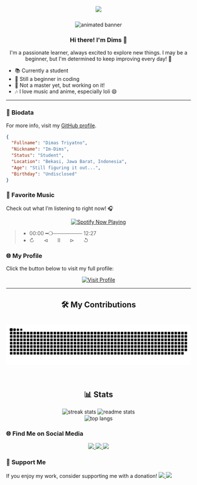 <h1 align="center">
    <img src="https://readme-typing-svg.herokuapp.com/?font=Righteous&size=35&center=true&vCenter=true&width=500&height=70&duration=4000&lines=Im-Dims;+I'm+a+beginner;" />
</h1>

<p align="center">
  <img src="https://i.pinimg.com/originals/9e/b6/45/9eb64510150a5eaa7bc6e89e366508e7.gif" alt="animated banner" />
</p>

<h3 align="center">Hi there! I'm Dims 👋</h3>

<p align="center">
  I'm a passionate learner, always excited to explore new things. I may be a beginner, but I'm determined to keep improving every day! 🚀
  
- 📚 Currently a student  
- 👶 Still a beginner in coding  
- 💬 Not a master yet, but working on it!  
- 🎶 I love music and anime, especially loli 😄
</p>

---

### 📝 **Biodata**
For more info, visit my [GitHub profile](https://github.com/Im-Dims).

```json
{
  "Fullname": "Dimas Triyatno",
  "Nickname": "Im-Dims",
  "Status": "Student",
  "Location": "Bekasi, Jawa Barat, Indonesia",
  "Age": "Still figuring it out...",
  "Birthday": "Undisclosed"
}
```

### **🎵 Favorite Music**
Check out what I’m listening to right now! 🎧
<p align="center">
  <a href="https://open.spotify.com/track/bfdadf6c-de9e-468b-bbfa-ffeb7c395aec?si=Btfle_keSyysCVtV-bZvFQ&utm_source=copy-link" target="_blank"><img src="https://now-playing-on-spotify.vercel.app/api/spotify" alt="Spotify Now Playing" width="350"/></a></p>

> * 00:00​ ━❍──────── 12:27 
> * ↻ㅤㅤ⊲ㅤㅤⅡㅤㅤ⊳ㅤㅤ↺ㅤ

### 🌐 **My Profile**
Click the button below to visit my full profile:

<p align="center">
  <a href="https://ssateam.my.id/profile/dims" target="_blank">
    <img src="https://img.shields.io/badge/Profile-Visit%20Now-blue?style=for-the-badge&logo=web&logoColor=white" alt="Visit Profile">
  </a>
</p>

---

<div align="center"> 
  <h2>🛠️ My Contributions</h2> 
  <br> 
  <img alt="snake eating my contributions" src="https://raw.githubusercontent.com/salesp07/salesp07/output/github-contribution-grid-snake.svg" /> 
  <br/><br/><br/> 
</div>

<h2 align="center">📊 Stats</h2> 
  <div align="center"> 
  <img width="390" src="https://github-readme-streak-stats-salesp07.vercel.app/?user=Im-Dims&count_private=true&theme=react&border_radius=10" alt="streak stats"/> 
  <img width="390" src="https://github-readme-stats-salesp07.vercel.app/api?username=Im-Dims&count_private=true&show_icons=true&theme=react&rank_icon=github&border_radius=10" alt="readme stats" /> 
  <br/> 
  <img width="325" align="center" src="https://github-readme-stats-salesp07.vercel.app/api/top-langs/?username=Im-Dims&hide=HTML&langs_count=8&layout=compact&theme=react&border_radius=10&size_weight=0.5&count_weight=0.5&exclude_repo=github-readme-stats" alt="top langs" /> 
</div>

### 🌐 **Find Me on Social Media**
<p align="center"> 
  <a href="https://instagram.com/dims_t11"> <img src="https://img.shields.io/badge/Instagram-E4405F?style=for-the-badge&logo=instagram&logoColor=white" /> </a> 
  <a href="https://www.youtube.com/@Dims_senpai"> <img src="https://img.shields.io/badge/YouTube-c4302b?style=for-the-badge&logo=youtube&logoColor=white" /> </a> 
  <a href="https://wa.me/6281398274790"> <img src="https://img.shields.io/badge/WhatsApp-25D366?style=for-the-badge&logo=whatsapp&logoColor=white" /> </a> 
</p>

### 💖 **Support Me**
If you enjoy my work, consider supporting me with a donation!
<a href="https://saweria.co/dimst"> <img src="https://img.shields.io/badge/Donate-Saweria-ff3e00?style=for-the-badge&logo=steam&logoColor=white" /> </a> 
<a href="https://trakteer.id/ssa.api"> <img src="https://img.shields.io/badge/Donate-Trakteer-4B9F4A?style=for-the-badge&logo=ko-fi&logoColor=white" /> </a>
